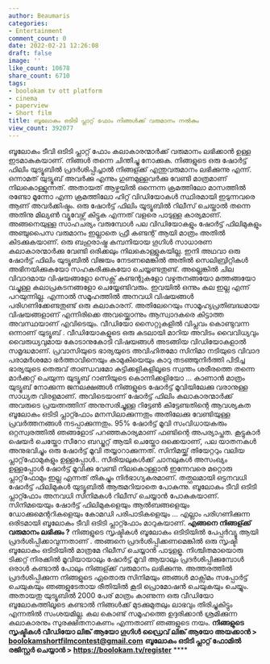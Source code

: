 ```yaml
---
author: Beaumaris
categories:
- Entertainment
comment_count: 0
date: 2022-02-21 12:26:08
draft: false
image: ''
like_count: 10678
share_count: 6710
tags:
- boolokam tv ott platform
- cinema
- paperview
- Short film
title: ബൂലോകം ഒടിടി പ്ലാറ്റ് ഫോം നിങ്ങൾക്ക് വരുമാനം നൽകും
view_count: 392077
---
```


ബൂലോകം ടീവി ഒടിടി പ്ലാറ്റ് ഫോം കലാകാരന്മാർക്ക് വരുമാനം ലഭിക്കാൻ ഉള്ള ഇടമാകുകയാണ്. നിങ്ങൾ തന്നെ ചിന്തിച്ചു നോക്കുക. നിങ്ങളുടെ ഒരു ഷോർട്ട് ഫിലിം യുട്യൂബിൽ പ്രദർശിപ്പിച്ചാൽ നിങ്ങള്ക്ക് എന്തുവരുമാനം ലഭിക്കുന്നു എന്ന്. ഒന്നാമത് യുട്യൂബ് അവർക്കു എന്നും ഗുണമുള്ളവർക്കു വേണ്ടി മാത്രമാണ് നിലകൊള്ളുന്നത്. അതായത് ആഴ്ചയിൽ ഒന്നെന്ന ക്രമത്തിലോ മാസത്തിൽ രണ്ടോ മൂന്നോ എന്ന ക്രമത്തിലോ ഹിറ്റ് വിഡിയോകൾ സ്ഥിരമായി ഇടുന്നവരെ ആണ് അവർക്കിഷ്ടം. ഒരു ഷോർട്ട് ഫിലിം യൂട്യൂബിൽ റിലീസ് ചെയ്താൽ തന്നെ അതിനു മില്യൺ വ്യൂവേഴ്സ് കിട്ടുക എന്നത് വളരെ പാടുള്ള കാര്യമാണ്. അങ്ങനെയുള്ള സാഹചര്യം വരുമ്പോൾ പല വിഡിയോകളും ഷോർട്ട് ഫിലിമുകളും അഞ്ചുപൈസ വരുമാനം ഇല്ലാതെ ഫ്രീ കണ്ടന്റ് ആയി മാത്രം അതിൽ കിടക്കുകയാണ്. ഒരു ബഹുരാഷ്ട്ര കമ്പനിയായ ഗൂഗിൾ സാധാരണ കലാകാരന്മാർക്കു വേണ്ടി ഒരിക്കലും നിലകൊള്ളുകയില്ല. ഇനി അഥവാ ഒരു ഷോർട്ട് ഫിലിം യുട്യൂബിൽ വിജയം നേടണമെങ്കിൽ അതിൽ സെലിബ്രിറ്റികൾ അഭിനയിക്കുകയോ സഹകരിക്കുകയോ ചെയ്യണ്ടതുണ്ട്. അല്ലെങ്കിൽ ചില വിവാദമായ വിഷയങ്ങളോ സെക്സ് കണ്ടന്റുകളോ വഴുതനങ്ങയോ മത്തങ്ങയോ വച്ചുള്ള കലാപ്രകടനങ്ങളോ ചെയ്യേണ്ടിവരും. ഇവയിൽ ഒന്നും കല ഇല്ല എന്ന് പറയുന്നില്ല. എന്നാൽ സമൂഹത്തിൽ അനവധി വിഷയങ്ങൾ പരിഗണിക്കേണ്ടതുണ്ട് ഒരു കലാകാരന്. അതിലേറെയും സാമൂഹ്യപ്രതിബദ്ധമായ വിഷയങ്ങളാണ് എന്നിരിക്കെ അവയ്ക്കൊന്നും ആസ്വാദകരെ കിട്ടാത്ത അവസ്ഥയാണ് എവിടെയും. [](https://boolokam.tv/)വീഡിയോ സൈറ്റുകളിൽ വിപ്ലവം കൊണ്ടുവന്ന ഒന്നാണ് യുട്യൂബ് . വീഡിയോകളുടെ ഒരു കടലായി മാറിയ അവിടം വൈവിധ്യവും വൈരുധ്യവുമായ കോടാനുകോടി വിഷയങ്ങൾ അടങ്ങിയ വിഡിയോകളാൽ സമൃദ്ധമാണ്. പ്രവാസിയുടെ ഭാര്യയുടെ അവിഹിതമോ സിനിമാ നടിയുടെ വിവാദ പരാമർശമോ ഭർത്താവിനെയും കാമുകിയെയും കാറു തടഞ്ഞുനിർത്തി പിടിച്ച ഭാര്യയുടെ തെരുവ് താണ്ഡവമോ കുട്ടിക്കളികളിലൂടെ സ്വന്തം ശരീരത്തെ തന്നെ മാർക്കറ്റ് ചെയുന്ന യുട്യൂബ് റാണിയുടെ കൊന്നിക്കളിയോ ... കാണാൻ മാത്രം യുട്യൂബ് നോക്കുന്ന ജനലക്ഷങ്ങൾ നിങ്ങളുടെ ഷോർട്ട് മൂവിയിലേക്കു വരാനുള്ള സാധ്യത വിരളമാണ്. അവിടെയാണ് ഷോർട്ട് ഫിലിം കലാകാരന്മാർക്ക് അവരുടെ പ്രയത്നത്തിന് അനുസരിച്ചുള്ള റിട്ടേൺ കിട്ടേണ്ടതിന്റെ ആവശ്യകത ബൂലോകം ഒടിടി പ്ലാറ്റ്ഫോം മനസിലാക്കുന്നതും അതിലേക്കു വേണ്ടിയുള്ള പ്രവർത്തനങ്ങൾ നടപ്പാക്കുന്നതും. 95% ഷോർട്ട് മൂവി സംവിധായകരും ഒറ്റസ്വരത്തിൽ ഞങ്ങളോട് പറഞ്ഞകാര്യമാണ് ഫണ്ടിന്റെ അപര്യാപ്തത. കൂട്ടുകാർ ഷെയർ ചെയ്തോ സീറോ ബഡ്ജറ്റ് ആയി ചെയ്തോ ഒക്കെയാണ്, പല യാതനകൾ അനുഭവിച്ചും ഒരു ഷോർട്ട് മൂവി തയ്യാറാക്കുന്നത്. സിനിമയ്ക്ക് തിയേറ്ററും വലിയ പ്ലാറ്റ്‌ഫോമുകളും ഉള്ളപ്പോൾ.. സീരിയലുകൾക്ക് ചാനലുകൾ അസംഖ്യം ഉള്ളപ്പോൾ ഷോർട്ട് മൂവിക്കു വേണ്ടി നിലകൊള്ളാൻ ഇന്നേവരെ മറ്റൊരു പ്ലാറ്റ്‌ഫോമും ഇല്ല എന്നത് തികച്ചും നിർഭാഗ്യകരമാണ്. തത്ഫലമായി ഒട്ടനവധി ഷോർട്ട് ഫിലിമുകൾ യുട്യൂബിൽ ആരുമറിയാതെ പോകുന്നു. ബൂലോകം ടീവി ഒടിടി പ്ലാറ്റ്ഫോം അനവധി സിനിമകൾ റിലീസ് ചെയ്യാൻ പോകുകയാണ്. സിനിമയെയും ഷോർട്ട് ഫിലിമുകളെയും ആൽബങ്ങളെയും ഡോക്കുമെന്ററികളെയും കോമഡി പരിപാടികളെയും ... എല്ലാം പരിഗണിക്കുന്ന ഒരിടമായി ബൂലോകം ടീവി ഒടിടി പ്ലാറ്റ്ഫോം മാറുകയാണ്. **എങ്ങനെ നിങ്ങള്ക്ക് വരുമാനം ലഭിക്കും ?** നിങ്ങളുടെ സൃഷ്ടികൾ ബൂലോകം ഒടിടിയിൽ പേപ്പർവ്യൂ ആയി പ്രദർശിപ്പിക്കാവുന്നതാണ് . അങ്ങനെ പ്രദർശിപ്പിക്കണമെങ്കിൽ ഒരു സൃഷ്ടി ബൂലോകം ഒടിടിയിൽ മാത്രമേ റിലീസ് ചെയ്യാൻ പാടുളളൂ. നിശ്ചിതമായൊരു ടിക്കറ്റ് നിരക്കിൽ മൂവിയായാലും ഷോർട്ട് മൂവി ആയാലും പ്രദർശിപ്പിക്കുമ്പോൾ ഒരാൾ കണ്ടാൽ പോലും നിങ്ങള്ക്ക് വരുമാനം ലഭിക്കുന്നു. അത്തരത്തിൽ പ്രദർശിപ്പിക്കുന്ന നിങ്ങളുടെ ഏതൊരു സിനിമയും ഞങ്ങൾ മാക്സിമം സപ്പോർട്ട് ചെയുകയും ഞങ്ങളുടേതായ രീതിയിൽ കൂടി പ്രൊമോഷൻ ചെയുകയും ചെയ്യും. അതായതു യുട്യൂബിൽ 2000 പേര് മാത്രം കാണുന്ന ഒരു വീഡിയോ ബൂലോകത്തിലൂടെ കണ്ടാൽ നിങ്ങൾക്ക് മുടക്കുമുതലും ലാഭവും തിരിച്ചുകിട്ടും എന്നതിൽ സംശയമില്ല. കല കൊണ്ട് സമൂഹത്തെ ഉദ്ദരിക്കാൻ ശ്രമിക്കുന്ന കലാകാരനും സുരക്ഷിതനാകണം എന്നതാണ് ഞങ്ങളുടെ നയം. **നിങ്ങളുടെ സൃഷ്ടികൾ വീഡിയോ ലിങ്ക് ആയോ ഗൂഗിൾ ഡ്രൈവ് ലിങ്ക് ആയോ അയക്കാൻ > boolokamshortfilmcontest@gmail.com** **ബൂലോകം ഒടിടി പ്ലാറ്റ് ഫോമിൽ രജിസ്റ്റർ ചെയ്യാൻ > <https://boolokam.tv/register>** ****